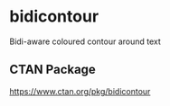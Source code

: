 # bidicontour
Bidi-aware coloured contour around text

## CTAN Package
 https://www.ctan.org/pkg/bidicontour


